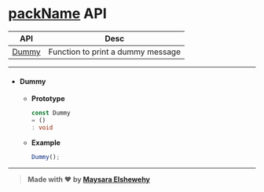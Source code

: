 # [packName](../../../README.md) API

| API             | Desc                              |
| --------------- | --------------------------------- |
| [Dummy](#dummy) | Function to print a dummy message |

---

- #### Dummy

    - **Prototype**

      ```ts
      const Dummy
      = ()
      : void
      ```

    - **Example**

      ```ts
      Dummy();
      ```

---

> **Made with ❤ by [Maysara Elshewehy](https://github.com/Maysara-Elshewehy)**
